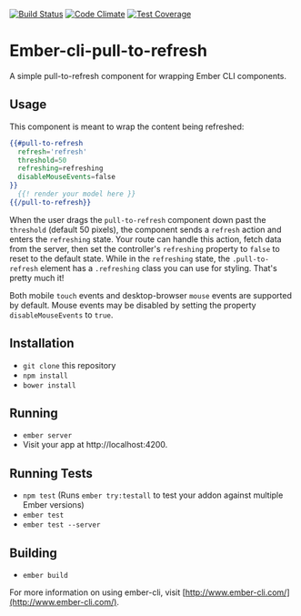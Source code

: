 [![Build Status](https://travis-ci.org/davidgoli/ember-cli-pull-to-refresh.svg?branch=master)](https://travis-ci.org/davidgoli/ember-cli-pull-to-refresh)
[![Code Climate](https://codeclimate.com/github/davidgoli/ember-cli-pull-to-refresh/badges/gpa.svg)](https://codeclimate.com/github/davidgoli/ember-cli-pull-to-refresh)
[![Test Coverage](https://codeclimate.com/github/davidgoli/ember-cli-pull-to-refresh/badges/coverage.svg)](https://codeclimate.com/github/davidgoli/ember-cli-pull-to-refresh/coverage)

# Ember-cli-pull-to-refresh

A simple pull-to-refresh component for wrapping Ember CLI components.

## Usage

This component is meant to wrap the content being refreshed:

```hbs
{{#pull-to-refresh
  refresh='refresh'
  threshold=50
  refreshing=refreshing
  disableMouseEvents=false
}}
  {{! render your model here }}
{{/pull-to-refresh}}
```

When the user drags the `pull-to-refresh` component down past the `threshold`
(default 50 pixels), the component sends a `refresh` action and enters the
`refreshing` state. Your route can handle this action, fetch data from the server,
then set the controller's `refreshing` property to `false` to reset to the default
state. While in the `refreshing` state, the `.pull-to-refresh` element has a
`.refreshing` class you can use for styling. That's pretty much it!

Both mobile `touch` events and desktop-browser `mouse` events are supported by
default. Mouse events may be disabled by setting the property
`disableMouseEvents` to `true`.

## Installation

* `git clone` this repository
* `npm install`
* `bower install`

## Running

* `ember server`
* Visit your app at http://localhost:4200.

## Running Tests

* `npm test` (Runs `ember try:testall` to test your addon against multiple Ember versions)
* `ember test`
* `ember test --server`

## Building

* `ember build`

For more information on using ember-cli, visit [http://www.ember-cli.com/](http://www.ember-cli.com/).
